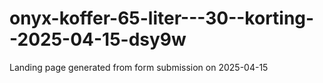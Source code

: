 # onyx-koffer-65-liter---30--korting--2025-04-15-dsy9w
Landing page generated from form submission on 2025-04-15
